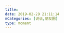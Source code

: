```yaml
---
title: 
date: 2019-02-28 21:11:14
mCategories: [说说,朋友圈]
type: moment
---
```


<div id="pics-20190228211114"></div>

<script>
var data = [
    {"link": "2019-02-28_000000.jpeg", "type": "shuoshuo"}
];
picsRender(data, "pics-20190228211114");
</script>
